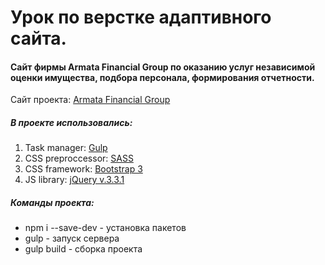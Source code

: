 # Урок по верстке адаптивного сайта. #
#### Сайт фирмы Armata Financial Group по оказанию услуг независимой оценки имущества, подбора персонала, формирования отчетности. ####
Сайт проекта: [Armata Financial Group](http://adel-ismagilov.ru/lessons/armata/)
##### В проекте использовались: #####
1. Task manager: [Gulp](https://gulpjs.com/)
2. CSS preproccessor: [SASS](http://sass-lang.com/)
3. CSS framework: [Bootstrap 3](https://getbootstrap.com/)
4. JS library: [jQuery v.3.3.1](https://jquery.com/)

##### Команды проекта: ######
+ npm i --save-dev - установка пакетов
+ gulp - запуск сервера
+ gulp build - сборка проекта
